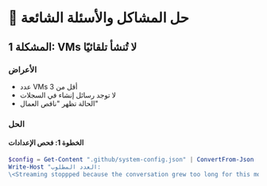 # 🔧 حل المشاكل والأسئلة الشائعة

## المشكلة 1: VMs لا تُنشأ تلقائيًا

### الأعراض
- عدد VMs أقل من 3
- لا توجد رسائل إنشاء في السجلات
- الحالة تظهر "ناقص العمال"

### الحل

#### الخطوة 1: فحص الإعدادات
```powershell
$config = Get-Content ".github/system-config.json" | ConvertFrom-Json
Write-Host "العدد المطلوب:
\<Streaming stoppped because the conversation grew too long for this model\>

